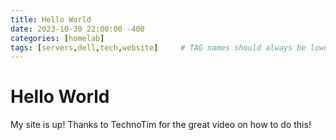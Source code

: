 ```yaml
---
title: Hello World
date: 2023-10-30 22:00:00 -400
categories: [homelab]
tags: [servers,dell,tech,website]     # TAG names should always be lowercase
---
```


# Hello World
My site is up! Thanks to TechnoTim for the great video on how to do this!